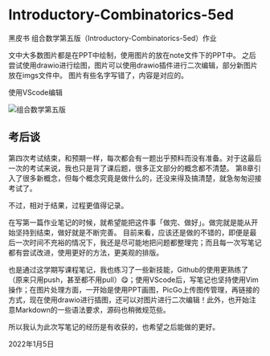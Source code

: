 # Introductory-Combinatorics-5ed

黑皮书 组合数学第五版（Introductory-Combinatorics-5ed）作业

文中大多数图片都是在PPT中绘制，使用图片的放在note文件下的PPT中。
之后尝试使用drawio进行绘图，图片可以使用drawio插件进行二次编辑，部分新图片放在imgs文件中。
图片有些名字写错了，内容是对应的。

使用VScode编辑

![组合数学第五版](https://raw.githubusercontent.com/furtherun/imgs/main/img/Introducotory%20Combinatorics.png)

## 考后谈

第四次考试结束，和预期一样，每次都会有一题出乎预料而没有准备。对于这最后一次的考试来说，我也只是背了课后题，很多正文部分的概念都不清楚。
第8章引入了很多新概念，但每个概念究竟是做什么的，还没来得及搞清楚，就急匆匆迎接考试了。

不过，相对于结果，过程更值得记录。

在写第一篇作业笔记的时候，就希望能把这件事「做完、做好」。做完就是能从开始坚持到结束，做好就是不断完善。
目前来看，应该还是做的不错的，即便是最后一次时间不充裕的情况下，我还是尽可能地把问题都整理完；而且每一次写笔记都有尝试改进，使用更好的方法，更美观的排版。

也是通过这学期写课程笔记，我也练习了一些新技能，Github的使用更熟练了（原来只用push，甚至都不用pull）😋；使用VScode后，写笔记也坚持使用Vim操作；在图片处理方面，一开始是使用PPT画图，PicGo上传图传管理，再链接的方式，现在使用drawio进行插图，还可以对图片进行二次编辑！此外，也开始注意Markdown的一些语法要求，源码也稍微规范些。

所以我认为此次写笔记的经历是有收获的，也希望之后能做的更好。

2022年1月5日
